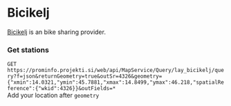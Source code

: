 # Bicikelj
[Bicikelj](https://www.bicikelj.si/en/) is an bike sharing provider.

### Get stations
```GET https://prominfo.projekti.si/web/api/MapService/Query/lay_bicikelj/query?f=json&returnGeometry=true&outSr=4326&geometry={"xmin":14.0321,"ymin":45.7881,"xmax":14.8499,"ymax":46.218,"spatialReference":{"wkid":4326}}&outFields=*```  
Add your location after `geometry`
